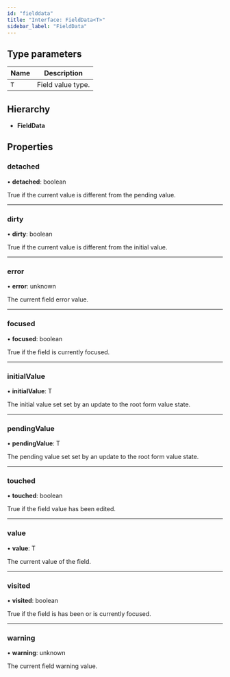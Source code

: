```yaml
---
id: "fielddata"
title: "Interface: FieldData<T>"
sidebar_label: "FieldData"
---
```


## Type parameters

Name | Description |
------ | ------ |
`T` | Field value type.  |

## Hierarchy

* **FieldData**

## Properties

### detached

•  **detached**: boolean

True if the current value is different from the pending value.

___

### dirty

•  **dirty**: boolean

True if the current value is different from the initial value.

___

### error

•  **error**: unknown

The current field error value.

___

### focused

•  **focused**: boolean

True if the field is currently focused.

___

### initialValue

•  **initialValue**: T

The initial value set set by an update to the root form value state.

___

### pendingValue

•  **pendingValue**: T

The pending value set set by an update to the root form value state.

___

### touched

•  **touched**: boolean

True if the field value has been edited.

___

### value

•  **value**: T

The current value of the field.

___

### visited

•  **visited**: boolean

True if the field is has been or is currently focused.

___

### warning

•  **warning**: unknown

The current field warning value.
